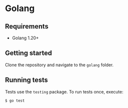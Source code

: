 # Golang

## Requirements

- Golang 1.20+

## Getting started

Clone the repository and navigate to the `golang` folder.

## Running tests

Tests use the `testing` package. To run tests once, execute:

```
$ go test
```
